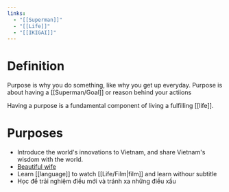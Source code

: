 ```yaml
---
links:
  - "[[Superman]]"
  - "[[Life]]"
  - "[[IKIGAI]]"
---
```

# Definition

Purpose is why you do something, like why you get up everyday.
Purpose is about having a [[Superman/Goal]] or reason behind your actiions

Having a purpose is a fundamental component of living a fulfilling [[life]].

# Purposes

- Introduce the world's innovations to Vietnam, and share Vietnam's wisdom with the world.
- [Beautiful wife](https://www.tiktok.com/@moingaykhoehon/video/7416322587656998152)
- Learn [[language]] to watch [[Life/Film|film]] and learn withour subtitle
- Học để trải nghiệm điều mới và tránh xa những điều xấu

